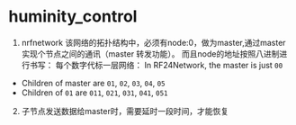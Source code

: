# huminity_control
1. nrfnetwork
该网络的拓扑结构中，必须有node:0，做为master,通过master实现个节点之间的通讯（master 转发功能）。
而且node的地址按照八进制进行书写：
每个数字代标一层网络：
In RF24Network, the master is just `00`

- Children of master are `01`, `02`, `03`, `04`, `05`
- Children of `01` are `011`, `021`, `031`, `041`, `051`

2. 子节点发送数据给master时，需要延时一段时间，才能恢复